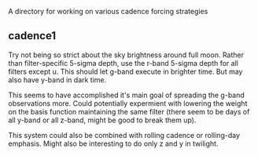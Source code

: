 
A directory for working on various cadence forcing strategies

## cadence1

Try not being so strict about the sky brightness around full moon. Rather than filter-specific 5-sigma depth, use the r-band 5-sigma depth for all filters except u. This should let g-band execute in brighter time. But may also have y-band in dark time. 

This seems to have accomplished it's main goal of spreading the g-band observations more. Could potentially expermient with lowering the weight on the basis function maintaining the same filter (there seem to be days of all y-band or all z-band, might be good to break them up).  

This system could also be combined with rolling cadence or rolling-day emphasis. Might also be interesting to do only z and y in twilight.

